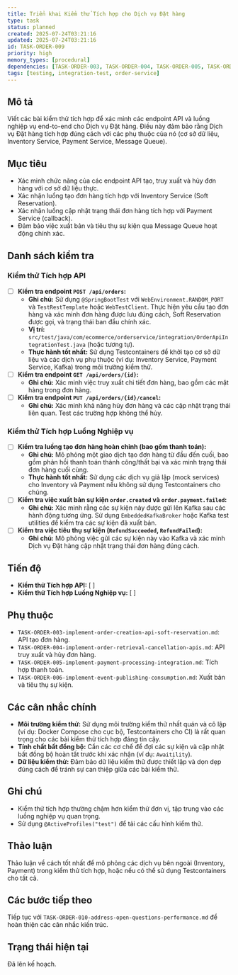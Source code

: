 ```yaml
---
title: Triển khai Kiểm thử Tích hợp cho Dịch vụ Đặt hàng
type: task
status: planned
created: 2025-07-24T03:21:16
updated: 2025-07-24T03:21:16
id: TASK-ORDER-009
priority: high
memory_types: [procedural]
dependencies: [TASK-ORDER-003, TASK-ORDER-004, TASK-ORDER-005, TASK-ORDER-006]
tags: [testing, integration-test, order-service]
---
```


## Mô tả

Viết các bài kiểm thử tích hợp để xác minh các endpoint API và luồng nghiệp vụ end-to-end cho Dịch vụ Đặt hàng. Điều này đảm bảo rằng Dịch vụ Đặt hàng tích hợp đúng cách với các phụ thuộc của nó (cơ sở dữ liệu, Inventory Service, Payment Service, Message Queue).

## Mục tiêu

*   Xác minh chức năng của các endpoint API tạo, truy xuất và hủy đơn hàng với cơ sở dữ liệu thực.
*   Xác nhận luồng tạo đơn hàng tích hợp với Inventory Service (Soft Reservation).
*   Xác nhận luồng cập nhật trạng thái đơn hàng tích hợp với Payment Service (callback).
*   Đảm bảo việc xuất bản và tiêu thụ sự kiện qua Message Queue hoạt động chính xác.

## Danh sách kiểm tra

### Kiểm thử Tích hợp API
- [ ] **Kiểm tra endpoint `POST /api/orders`:**
    - **Ghi chú:** Sử dụng `@SpringBootTest` với `WebEnvironment.RANDOM_PORT` và `TestRestTemplate` hoặc `WebTestClient`. Thực hiện yêu cầu tạo đơn hàng và xác minh đơn hàng được lưu đúng cách, Soft Reservation được gọi, và trạng thái ban đầu chính xác.
    - **Vị trí:** `src/test/java/com/ecommerce/orderservice/integration/OrderApiIntegrationTest.java` (hoặc tương tự).
    - **Thực hành tốt nhất:** Sử dụng Testcontainers để khởi tạo cơ sở dữ liệu và các dịch vụ phụ thuộc (ví dụ: Inventory Service, Payment Service, Kafka) trong môi trường kiểm thử.
- [ ] **Kiểm tra endpoint `GET /api/orders/{id}`:**
    - **Ghi chú:** Xác minh việc truy xuất chi tiết đơn hàng, bao gồm các mặt hàng trong đơn hàng.
- [ ] **Kiểm tra endpoint `PUT /api/orders/{id}/cancel`:**
    - **Ghi chú:** Xác minh khả năng hủy đơn hàng và các cập nhật trạng thái liên quan. Test các trường hợp không thể hủy.

### Kiểm thử Tích hợp Luồng Nghiệp vụ
- [ ] **Kiểm tra luồng tạo đơn hàng hoàn chỉnh (bao gồm thanh toán):**
    - **Ghi chú:** Mô phỏng một giao dịch tạo đơn hàng từ đầu đến cuối, bao gồm phản hồi thanh toán thành công/thất bại và xác minh trạng thái đơn hàng cuối cùng.
    - **Thực hành tốt nhất:** Sử dụng các dịch vụ giả lập (mock services) cho Inventory và Payment nếu không sử dụng Testcontainers cho chúng.
- [ ] **Kiểm tra việc xuất bản sự kiện `order.created` và `order.payment.failed`:**
    - **Ghi chú:** Xác minh rằng các sự kiện này được gửi lên Kafka sau các hành động tương ứng. Sử dụng `EmbeddedKafkaBroker` hoặc Kafka test utilities để kiểm tra các sự kiện đã xuất bản.
- [ ] **Kiểm tra việc tiêu thụ sự kiện (`RefundSucceeded`, `RefundFailed`):**
    - **Ghi chú:** Mô phỏng việc gửi các sự kiện này vào Kafka và xác minh Dịch vụ Đặt hàng cập nhật trạng thái đơn hàng đúng cách.

## Tiến độ

*   **Kiểm thử Tích hợp API:** [ ]
*   **Kiểm thử Tích hợp Luồng Nghiệp vụ:** [ ]

## Phụ thuộc

*   `TASK-ORDER-003-implement-order-creation-api-soft-reservation.md`: API tạo đơn hàng.
*   `TASK-ORDER-004-implement-order-retrieval-cancellation-apis.md`: API truy xuất và hủy đơn hàng.
*   `TASK-ORDER-005-implement-payment-processing-integration.md`: Tích hợp thanh toán.
*   `TASK-ORDER-006-implement-event-publishing-consumption.md`: Xuất bản và tiêu thụ sự kiện.

## Các cân nhắc chính

*   **Môi trường kiểm thử:** Sử dụng môi trường kiểm thử nhất quán và cô lập (ví dụ: Docker Compose cho cục bộ, Testcontainers cho CI) là rất quan trọng cho các bài kiểm thử tích hợp đáng tin cậy.
*   **Tính chất bất đồng bộ:** Cần các cơ chế để đợi các sự kiện và cập nhật bất đồng bộ hoàn tất trước khi xác nhận (ví dụ: `Awaitility`).
*   **Dữ liệu kiểm thử:** Đảm bảo dữ liệu kiểm thử được thiết lập và dọn dẹp đúng cách để tránh sự can thiệp giữa các bài kiểm thử.

## Ghi chú

*   Kiểm thử tích hợp thường chậm hơn kiểm thử đơn vị, tập trung vào các luồng nghiệp vụ quan trọng.
*   Sử dụng `@ActiveProfiles("test")` để tải các cấu hình kiểm thử.

## Thảo luận

Thảo luận về cách tốt nhất để mô phỏng các dịch vụ bên ngoài (Inventory, Payment) trong kiểm thử tích hợp, hoặc nếu có thể sử dụng Testcontainers cho tất cả.

## Các bước tiếp theo

Tiếp tục với `TASK-ORDER-010-address-open-questions-performance.md` để hoàn thiện các cân nhắc kiến trúc.

## Trạng thái hiện tại

Đã lên kế hoạch.